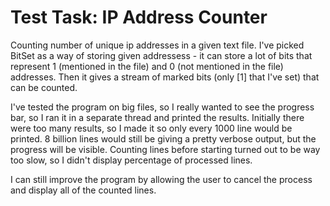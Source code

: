 # Test Task: IP Address Counter
Counting number of unique ip addresses in a given text file.
I've picked BitSet as a way of storing given addressess - it can store a lot of bits that represent 1 (mentioned in the file) and 0 (not mentioned in the file) addresses. Then it gives a stream of marked bits (only [1] that I've set) that can be counted.

I've tested the program on big files, so I really wanted to see the progress bar, so I ran it in a separate thread and printed the results. Initially there were too many results, so I made it so only every 1000 line would be printed. 8 billion lines would still be giving a pretty verbose output, but the progress will be visible.
Counting lines before starting turned out to be way too slow, so I didn't display percentage of processed lines.

I can still improve the program by allowing the user to cancel the process and display all of the counted lines.
